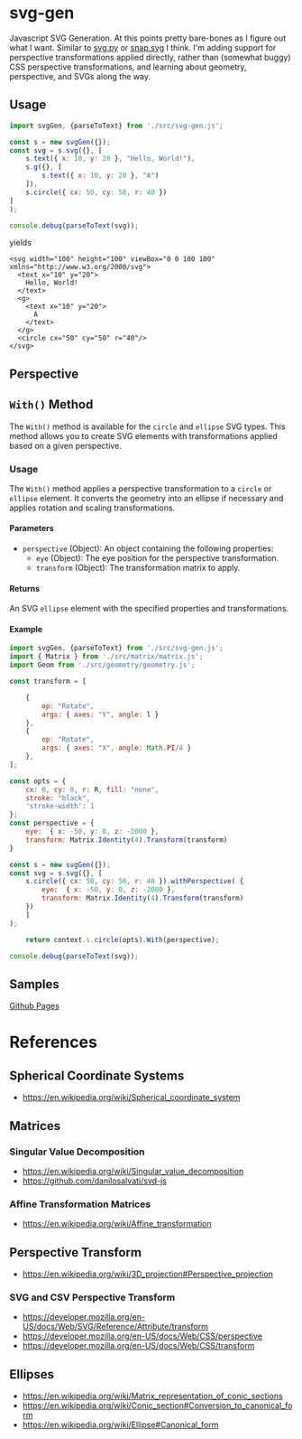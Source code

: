 # svg-gen

Javascript SVG Generation. At this points pretty bare-bones as I figure out what I want. Similar to [svg.py](https://github.com/orsinium-labs/svg.py) or [snap.svg](http://snapsvg.io/) I think. I'm adding support for perspective transformations applied directly, rather than (somewhat buggy) CSS perspective transformations, and learning about geometry, perspective, and SVGs along the way.

## Usage

```javascript
import svgGen, {parseToText} from './src/svg-gen.js';

const s = new svgGen({});
const svg = s.svg({}, [
    s.text({ x: 10, y: 20 }, "Hello, World!"),
    s.g({}, [
        s.text({ x: 10, y: 20 }, "A")
    ]),
    s.circle({ cx: 50, cy: 50, r: 40 })
]
);

console.debug(parseToText(svg));
```

yields

```
<svg width="100" height="100" viewBox="0 0 100 100" xmlns="http://www.w3.org/2000/svg">
  <text x="10" y="20">
    Hello, World!
  </text>
  <g>
    <text x="10" y="20">
      A
    </text>
  </g>
  <circle cx="50" cy="50" r="40"/>
</svg>
```

## Perspective

## `With()` Method

The `With()` method is available for the `circle` and `ellipse` SVG types. This method allows you to create SVG elements with transformations applied based on a given perspective.

### Usage

The `With()` method applies a perspective transformation to a `circle` or `ellipse` element. It converts the geometry into an ellipse if necessary and applies rotation and scaling transformations.

#### Parameters

- `perspective` (Object): An object containing the following properties:
  - `eye` (Object): The eye position for the perspective transformation.
  - `transform` (Object): The transformation matrix to apply.

#### Returns

An SVG `ellipse` element with the specified properties and transformations.

#### Example

```javascript
import svgGen, {parseToText} from './src/svg-gen.js';
import { Matrix } from './src/matrix/matrix.js';
import Geom from './src/geometry/geometry.js';

const transform = [

    {
        op: "Rotate",
        args: { axes: "Y", angle: l }
    },
    {
        op: "Rotate",
        args: { axes: "X", angle: Math.PI/4 }
    },
];

const opts = {
    cx: 0, cy: 0, r: R, fill: "none",
    stroke: "black",
    'stroke-width': 1
};
const perspective = {
    eye:  { x: -50, y: 0, z: -2000 },
    transform: Matrix.Identity(4).Transform(transform)
}

const s = new svgGen({});
const svg = s.svg({}, [
    s.circle({ cx: 50, cy: 50, r: 40 }).withPerspective( {
        eye:  { x: -50, y: 0, z: -2000 },
        transform: Matrix.Identity(4).Transform(transform)
    })
    ]
);

    return context.s.circle(opts).With(perspective);

console.debug(parseToText(svg));
```

## Samples

[Github Pages](https://antoninus.org/svg-gen/)

# References

## Spherical Coordinate Systems

* https://en.wikipedia.org/wiki/Spherical_coordinate_system

## Matrices

### Singular Value Decomposition

* https://en.wikipedia.org/wiki/Singular_value_decomposition
* https://github.com/danilosalvati/svd-js

### Affine Transformation Matrices

* https://en.wikipedia.org/wiki/Affine_transformation

## Perspective Transform

* https://en.wikipedia.org/wiki/3D_projection#Perspective_projection

### SVG and CSV Perspective Transform

* https://developer.mozilla.org/en-US/docs/Web/SVG/Reference/Attribute/transform
* https://developer.mozilla.org/en-US/docs/Web/CSS/perspective
* https://developer.mozilla.org/en-US/docs/Web/CSS/transform

## Ellipses

* https://en.wikipedia.org/wiki/Matrix_representation_of_conic_sections
* https://en.wikipedia.org/wiki/Conic_section#Conversion_to_canonical_form
* https://en.wikipedia.org/wiki/Ellipse#Canonical_form


